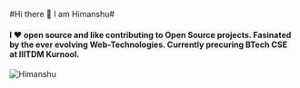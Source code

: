 #Hi there 👋 I am Himanshu#
#### I ❤️ open source and like contributing to Open Source projects. Fasinated by the ever evolving Web-Technologies. Currently precuring BTech CSE at IIITDM Kurnool.
<p align="left"> <img src="https://komarev.com/ghpvc/?username=himanshu9271&label=Profile%20views&color=0e75b6&style=flat" alt="Himanshu" /> </p>

<!--
**Himanshu9271/Himanshu9271** is a ✨ _special_ ✨ repository because its `README.md` (this file) appears on your GitHub profile.

Here are some ideas to get you started:

- 🔭 I’m currently working on ...
- 🌱 I’m currently learning ...
- 👯 I’m looking to collaborate on ...
- 🤔 I’m looking for help with ...
- 💬 Ask me about ...
- 📫 How to reach me: ...
- 😄 Pronouns: ...
- ⚡ Fun fact: ...
-->
